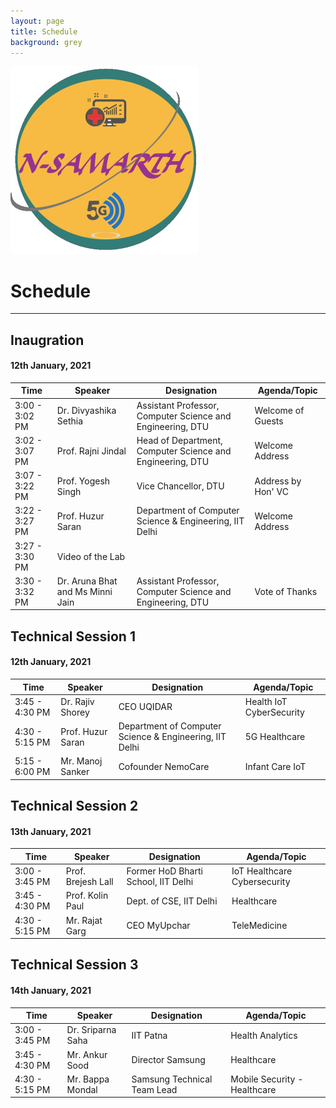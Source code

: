 ```yaml
---
layout: page
title: Schedule
background: grey
---
```

![](/assets/img/nslogo2.png)

# Schedule

------------
## Inaugration
####  12th January, 2021

|Time | Speaker  | Designation  |  Agenda/Topic  |
| ------------ | ------------ | ------------ | ------------ |
| 3:00 - 3:02 PM  | Dr. Divyashika Sethia | Assistant Professor, Computer Science and Engineering, DTU | Welcome of Guests  |
| 3:02 - 3:07 PM  | Prof. Rajni Jindal | Head of Department, Computer Science and Engineering, DTU  | Welcome Address  |
| 3:07 - 3:22 PM  | Prof. Yogesh Singh | Vice Chancellor, DTU  | Address by Hon' VC  |
| 3:22 - 3:27 PM  | Prof. Huzur Saran | Department of Computer Science & Engineering, IIT  Delhi  | Welcome Address  |
| 3:27 - 3:30 PM  | Video of the Lab  |
| 3:30 - 3:32 PM  | Dr. Aruna Bhat and Ms Minni Jain | Assistant Professor, Computer Science and Engineering, DTU  | Vote of Thanks  |


## Technical Session 1
####  12th January, 2021

|Time | Speaker  | Designation  |  Agenda/Topic  |
| ------------ | ------------ | ------------ | ------------ |
| 3:45 - 4:30 PM  | Dr. Rajiv Shorey | CEO UQIDAR | Health IoT CyberSecurity  |
| 4:30 - 5:15 PM  | Prof. Huzur Saran |Department of Computer Science & Engineering, IIT  Delhi | 5G Healthcare |
| 5:15 - 6:00 PM  | Mr. Manoj Sanker | Cofounder NemoCare  | Infant Care IoT  |

## Technical Session 2
####  13th January, 2021

|Time | Speaker  | Designation  |  Agenda/Topic  |
| ------------ | ------------ | ------------ | ------------ |
| 3:00 - 3:45 PM  | Prof. Brejesh Lall | Former HoD Bharti School, IIT Delhi| IoT Healthcare Cybersecurity |
| 3:45 - 4:30 PM  | Prof. Kolin Paul | Dept. of CSE, IIT Delhi | Healthcare  |
| 4:30 - 5:15 PM  | Mr. Rajat Garg | CEO MyUpchar  | TeleMedicine |


## Technical Session 3
####  14th January, 2021

|Time | Speaker  | Designation  |  Agenda/Topic  |
| ------------ | ------------ | ------------ | ------------ |
| 3:00 - 3:45 PM  | Dr. Sriparna Saha | IIT Patna| Health Analytics |
| 3:45 - 4:30 PM  | Mr. Ankur Sood | Director Samsung | Healthcare  |
| 4:30 - 5:15 PM  | Mr. Bappa Mondal | Samsung Technical Team Lead | Mobile Security - Healthcare |
